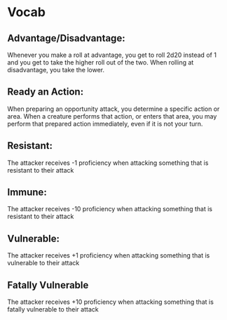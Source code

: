 # Vocab

## Advantage/Disadvantage:

Whenever you make a roll at advantage, you get to roll 2d20 instead of 1 and you get to take the higher roll out of the two. When rolling at disadvantage, you take the lower.

## Ready an Action:

When preparing an opportunity attack, you determine a specific action or area. When a creature performs that action, or enters that area, you may perform that prepared action immediately, even if it is not your turn.

## Resistant:

The attacker receives -1 proficiency when attacking something that is resistant to their attack

## Immune:

The attacker receives -10 proficiency when attacking something that is resistant to their attack

## Vulnerable:

The attacker receives +1 proficiency when attacking something that is vulnerable to their attack

## Fatally Vulnerable

The attacker receives +10 proficiency when attacking something that is fatally vulnerable to their attack
